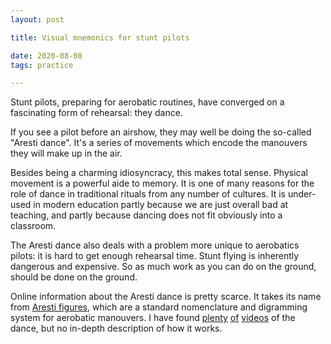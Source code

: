 ```yaml
---
layout: post

title: Visual mnemonics for stunt pilots

date: 2020-08-08
tags: practice

---
```




Stunt pilots, preparing for aerobatic routines, have converged on a fascinating form of rehearsal: they dance.

If you see a pilot before an airshow, they may well be doing the so-called "Aresti dance". It's a series of movements which encode the manouvers they will make up in the air.

Besides being a charming idiosyncracy, this makes total sense. Physical movement is a powerful aide to memory. It is one of many reasons for the role of dance in traditional rituals from any number of cultures. It is under-used in modern education partly because we are just overall bad at teaching, and partly because dancing does not fit obviously into a classroom.

The Aresti dance also deals with a problem more unique to aerobatics pilots: it is hard to get enough rehearsal time. Stunt flying is inherently dangerous and expensive. So as much work as you can do on the ground, should be done on the ground. 

Online information about the Aresti dance is pretty scarce. It takes its name from [Aresti figures](https://www.iac.org/legacy/aerobatic-figures), which are a standard nomenclature and digramming system for aerobatic manouvers. I have found [plenty](https://www.facebook.com/planeandpilot/videos/vb.14061409621/10152271377249622/?type=2&theater) [of](https://www.youtube.com/watch?v=DiupKSDRE8E) [videos](https://www.youtube.com/watch?v=Kak8j-ZloXg) of the dance, but no in-depth description of how it works.

